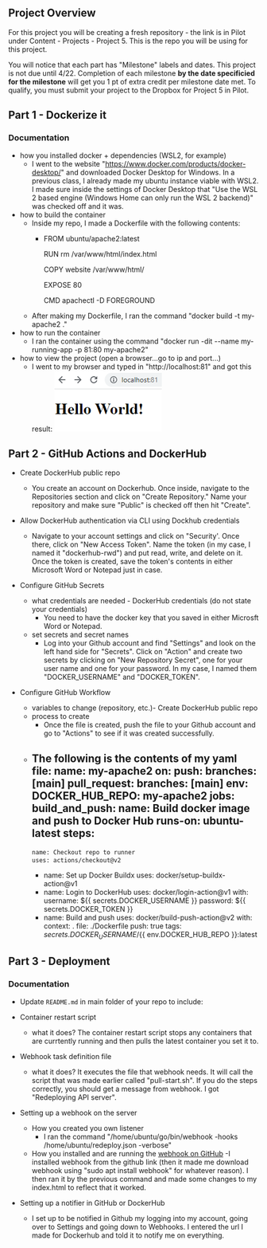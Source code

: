 ## Project Overview

For this project you will be creating a fresh repository - the link is in Pilot under Content - Projects - Project 5. This is the repo you will be using for this project.

You will notice that each part has "Milestone" labels and dates. This project is not due until 4/22. Completion of each milestone **by the date specificied for the milestone** will get you 1 pt of extra credit per milestone date met. To qualify, you must submit your project to the Dropbox for Project 5 in Pilot.

## Part 1 - Dockerize it

### Documentation

- how you installed docker + dependencies (WSL2, for example)
    - I went to the website "https://www.docker.com/products/docker-desktop/" and downloaded Docker Desktop for Windows. In a previous class, I already made my ubuntu instance viable with WSL2. I made sure inside the settings of Docker Desktop that "Use the WSL 2 based engine (Windows Home can only run the WSL 2 backend)" was checked off and it was.
- how to build the container
    - Inside my repo, I made a Dockerfile with the following contents:
        - FROM ubuntu/apache2:latest

          RUN rm /var/www/html/index.html

          COPY website /var/www/html/

          EXPOSE 80

          CMD apachectl -D FOREGROUND
    - After making my Dockerfile, I ran the command "docker build -t my-apache2 ."
- how to run the container
    - I ran the container using the command "docker run -dit --name my-running-app -p 81:80 my-apache2"
- how to view the project (open a browser...go to ip and port...)
    - I went to my browser and typed in "http://localhost:81" and got this result:
    ![HelloWorld](images/HelloWorld.png)

## Part 2 - GitHub Actions and DockerHub

- Create DockerHub public repo
  - You create an account on Dockerhub. Once inside, navigate to the Repositories section and click on "Create Repository." Name your repository and make sure "Public" is checked off then hit "Create".

- Allow DockerHub authentication via CLI using Dockhub credentials
  - Navigate to your account settings and click on "Security'. Once there, click on "New Access Token". Name the token (in my case, I named it "dockerhub-rwd") and put read, write, and delete on it. Once the token is created, save the token's contents in either Microsoft Word or Notepad just in case.

- Configure GitHub Secrets
  - what credentials are needed - DockerHub credentials (do not state your credentials)
    - You need to have the docker key that you saved in either Microsft Word or Notepad.
  - set secrets and secret names
    - Log into your Github account and find "Settings" and look on the left hand side for "Secrets". Click on "Action" and create two secrets by clicking on "New Repository Secret", one for your user name and one for your password. In my case, I named them "DOCKER_USERNAME" and "DOCKER_TOKEN".

- Configure GitHub Workflow
  - variables to change (repository, etc.)- Create DockerHub public repo
  - process to create
    - Once the file is created, push the file to your Github account and go to "Actions" to see if it was created successfully.
  - The following is the contents of my yaml file:
name: my-apache2
on:
  push:
    branches: [main]
  pull_request:
    branches: [main]
env:
  DOCKER_HUB_REPO: my-apache2
jobs:
  build_and_push:
    name: Build docker image and push to Docker Hub
    runs-on: ubuntu-latest
    steps:
      - 
        name: Checkout repo to runner
        uses: actions/checkout@v2
      - 
        name: Set up Docker Buildx
        uses: docker/setup-buildx-action@v1
      - 
        name: Login to DockerHub
        uses: docker/login-action@v1 
        with:
          username: ${{ secrets.DOCKER_USERNAME }}
          password: ${{ secrets.DOCKER_TOKEN }}
      - 
        name: Build and push 
        uses: docker/build-push-action@v2
        with:
          context: .
          file: ./Dockerfile
          push: true
          tags: ${{ secrets.DOCKER_USERNAME }}/${{ env.DOCKER_HUB_REPO }}:latest

## Part 3 - Deployment

### Documentation

- Update `README.md` in main folder of your repo to include:

- Container restart script
  - what it does? The container restart script stops any containers that are currtently running and then pulls the latest container you set it to.
- Webhook task definition file
  - what it does? It executes the file that webhook needs. It will call the script that was made earlier called "pull-start.sh". If you do the steps correctly, you should get a message from webhook. I got "Redeploying API server".
- Setting up a webhook on the server
  - How you created you own listener
    - I ran the command "/home/ubuntu/go/bin/webhook -hooks /home/ubuntu/redeploy.json -verbose"
  - How you installed and are running the [webhook on GitHub](https://github.com/adnanh/webhook)
    -I installed webhook from the github link (then it made me download webhook using "sudo apt install webhook" for whatever reason). I then ran it by the previous command and made some changes to my index.html to reflect that it worked.
- Setting up a notifier in GitHub or DockerHub
  - I set up to be notified in Github my logging into my account, going over to Settings and going down to Webhooks. I entered the url I made for Dockerhub and told it to notify me on everything.

